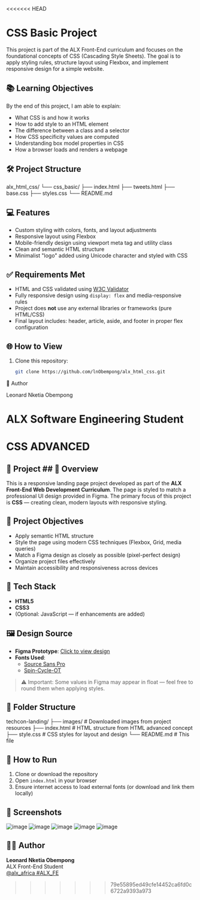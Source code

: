 <<<<<<< HEAD
# CSS Basic Project

This project is part of the ALX Front-End curriculum and focuses on the foundational concepts of CSS (Cascading Style Sheets). The goal is to apply styling rules, structure layout using Flexbox, and implement responsive design for a simple website.

## 📚 Learning Objectives

By the end of this project, I am able to explain:
- What CSS is and how it works
- How to add style to an HTML element
- The difference between a class and a selector
- How CSS specificity values are computed
- Understanding box model properties in CSS
- How a browser loads and renders a webpage

## 🛠 Project Structure

alx_html_css/
└── css_basic/
├── index.html
├── tweets.html
├── base.css
├── styles.css
└── README.md


## 💻 Features

- Custom styling with colors, fonts, and layout adjustments
- Responsive layout using Flexbox
- Mobile-friendly design using viewport meta tag and utility class
- Clean and semantic HTML structure
- Minimalist "logo" added using Unicode character and styled with CSS

## ✅ Requirements Met

- HTML and CSS validated using [W3C Validator](https://validator.w3.org/)
- Fully responsive design using `display: flex` and media-responsive rules
- Project does **not** use any external libraries or frameworks (pure HTML/CSS)
- Final layout includes: header, article, aside, and footer in proper flex configuration

## 🌐 How to View

1. Clone this repository:
   ```bash
   git clone https://github.com/lnObempong/alx_html_css.git
   
🧠 Author

Leonard Nketia Obempong

ALX Software Engineering Student
=======
# CSS ADVANCED 

## 🧠 Project ## 📌 Overview

This is a responsive landing page project developed as part of the **ALX Front-End Web Development Curriculum**. The page is styled to match a professional UI design provided in Figma. The primary focus of this project is **CSS** — creating clean, modern layouts with responsive styling.

## 🎯 Project Objectives

- Apply semantic HTML structure
- Style the page using modern CSS techniques (Flexbox, Grid, media queries)
- Match a Figma design as closely as possible (pixel-perfect design)
- Organize project files effectively
- Maintain accessibility and responsiveness across devices

## 🧱 Tech Stack

- **HTML5**
- **CSS3**
- (Optional: JavaScript — if enhancements are added)

## 🖼️ Design Source

- **Figma Prototype**: [Click to view design](https://www.figma.com/proto/dyYL6Ku4WG7vsdpwvlcJZC/Homepage?node-id=3558-0)
- **Fonts Used**:
  - [Source Sans Pro](https://fonts.google.com/specimen/Source+Sans+Pro)
  - [Spin-Cycle-OT](https://www.fontsmarket.com/font-download/spin-cycle-ot)

> ⚠️ Important: Some values in Figma may appear in float — feel free to round them when applying styles.

## 📁 Folder Structure

techcon-landing/
├── images/ # Downloaded images from project resources
├── index.html # HTML structure from HTML advanced concept
├── style.css # CSS styles for layout and design
└── README.md # This file


## 🧪 How to Run

1. Clone or download the repository
2. Open `index.html` in your browser
3. Ensure internet access to load external fonts (or download and link them locally)

## 📸 Screenshots

![image](https://github.com/user-attachments/assets/b6e54926-9a54-457c-b2ec-6815cb5aefc3)
![image](https://github.com/user-attachments/assets/d86c16c6-4429-4264-beb8-d75b5c4a1e47)
![image](https://github.com/user-attachments/assets/ffa27ad7-37ab-4d23-9b3f-b4eae4009375)
![image](https://github.com/user-attachments/assets/be9e6e37-a1dd-4711-b606-d405bdc1c6b3)
![image](https://github.com/user-attachments/assets/8aa5e408-ec92-4e23-8a5c-d819b81baee1)


## 👨‍💻 Author

**Leonard Nketia Obempong**  
ALX Front-End Student  
[@alx_africa #ALX_FE](https://twitter.com/alx_africa)

>>>>>>> 79e55895ed49cfe14452ca6fd0c6722a9393a973
